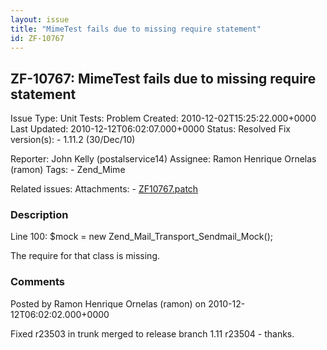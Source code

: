 ```yaml
---
layout: issue
title: "MimeTest fails due to missing require statement"
id: ZF-10767
---
```


ZF-10767: MimeTest fails due to missing require statement
---------------------------------------------------------

 Issue Type: Unit Tests: Problem Created: 2010-12-02T15:25:22.000+0000 Last Updated: 2010-12-12T06:02:07.000+0000 Status: Resolved Fix version(s): - 1.11.2 (30/Dec/10)
 
 Reporter:  John Kelly (postalservice14)  Assignee:  Ramon Henrique Ornelas (ramon)  Tags: - Zend\_Mime
 
 Related issues: 
 Attachments: - [ZF10767.patch](/issues/secure/attachment/13511/ZF10767.patch)
 
### Description

Line 100: $mock = new Zend\_Mail\_Transport\_Sendmail\_Mock();

The require for that class is missing.

 

 

### Comments

Posted by Ramon Henrique Ornelas (ramon) on 2010-12-12T06:02:02.000+0000

Fixed r23503 in trunk merged to release branch 1.11 r23504 - thanks.

 

 